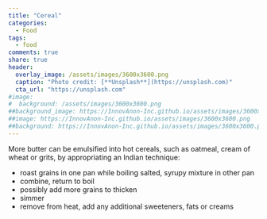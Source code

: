 ```yaml
---
title: "Cereal"
categories:
  - Food
tags:
  - food
comments: true
share: true
header:
  overlay_image: /assets/images/3600x3600.png
  caption: "Photo credit: [**Unsplash**](https://unsplash.com)"
  cta_url: "https://unsplash.com"
#image:
#  background: /assets/images/3600x3600.png
##background_image: https://InnovAnon-Inc.github.io/assets/images/3600x3600.png
##image: https://InnovAnon-Inc.github.io/assets/images/3600x3600.png
##background: https://InnovAnon-Inc.github.io/assets/images/3600x3600.png
---
```


More butter can be emulsified into hot cereals, such as oatmeal,
cream of wheat or grits,
by appropriating an Indian technique:
- roast grains in one pan while boiling salted, syrupy mixture in other pan
- combine, return to boil
- possibly add more grains to thicken
- simmer
- remove from heat, add any additional sweeteners, fats or creams


